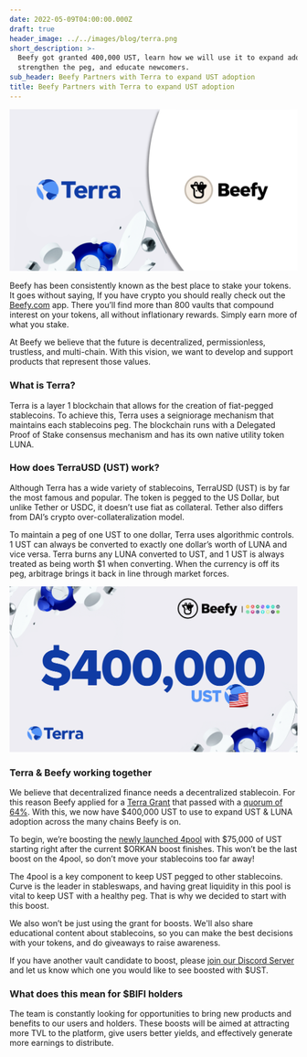 ```yaml
---
date: 2022-05-09T04:00:00.000Z
draft: true
header_image: ../../images/blog/terra.png
short_description: >-
  Beefy got granted 400,000 UST, learn how we will use it to expand adoption,
  strengthen the peg, and educate newcomers.
sub_header: Beefy Partners with Terra to expand UST adoption
title: Beefy Partners with Terra to expand UST adoption
---
```

![](../../images/blog/terra.png)

Beefy has been consistently known as the best place to stake your tokens. It goes without saying, If you have crypto you should really check out the [Beefy.com](http://beefy.com) app. There you’ll find more than 800 vaults that compound interest on your tokens, all without inflationary rewards. Simply earn more of what you stake.

At Beefy we believe that the future is decentralized, permissionless, trustless, and multi-chain. With this vision, we want to develop and support products that represent those values.

### What is Terra?

Terra is a layer 1 blockchain that allows for the creation of fiat-pegged stablecoins. To achieve this, Terra uses a seigniorage mechanism that maintains each stablecoins peg. The blockchain runs with a Delegated Proof of Stake consensus mechanism and has its own native utility token LUNA. 

### How does TerraUSD (UST) work?

Although Terra has a wide variety of stablecoins, TerraUSD (UST) is by far the most famous and popular. The token is pegged to the US Dollar, but unlike Tether or USDC, it doesn’t use fiat as collateral. Tether also differs from DAI’s crypto over-collateralization model.

To maintain a peg of one UST to one dollar, Terra uses algorithmic controls. 1 UST can always be converted to exactly one dollar’s worth of LUNA and vice versa. Terra burns any LUNA converted to UST, and 1 UST is always treated as being worth $1 when converting. When the currency is off its peg, arbitrage brings it back in line through market forces.

![](../../images/blog/400k.jpg)

### Terra & Beefy working together

We believe that decentralized finance needs a decentralized stablecoin. For this reason Beefy applied for a [Terra Grant](https://agora.terra.money/t/proposal-beefy-x-moonpot-x-terra-partnership/5872) that passed with a [quorum of 64%](https://station.terra.money/proposal/1025). With this, we now have $400,000 UST to use to expand UST & LUNA adoption across the many chains Beefy is on.

To begin, we’re boosting the [newly launched 4pool](https://app.beefy.com/#/fantom/vault/curve-ftm-f-4pool) with $75,000 of UST starting right after the current $ORKAN boost finishes. This won’t be the last boost on the 4pool, so don’t move your stablecoins too far away!

The 4pool is a key component to keep UST pegged to other stablecoins. Curve is the leader in stableswaps, and having great liquidity in this pool is vital to keep UST with a healthy peg. That is why we decided to start with this boost.

We also won’t be just using the grant for boosts. We'll also share educational content about stablecoins, so you can make the best decisions with your tokens, and do giveaways to raise awareness.

If you have another vault candidate to boost, please [join our Discord Server](http://discord.gg/beefyfinance) and let us know which one you would like to see boosted with $UST.

### What does this mean for $BIFI holders

The team is constantly looking for opportunities to bring new products and benefits to our users and holders. These boosts will be aimed at attracting more TVL to the platform, give users better yields, and effectively generate more earnings to distribute.

